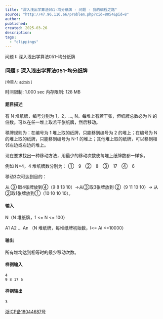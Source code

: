 ```yaml
---
title: "深入浅出学算法051-均分纸牌 - 问题 - 我的编程之路"
source: "http://47.96.116.66/problem.php?cid=8054&pid=8"
author:
published:
created: 2025-03-26
description:
tags:
  - "clippings"
---
```

问题 I: 深入浅出学算法051-均分纸牌

### 问题 I: 深入浅出学算法051-均分纸牌

<sub>[命题人: <span><a href="http://47.96.116.66/userinfo.php?user=admin">admin</a></span> ]</sub>

时间限制: 1.000 sec 内存限制: 128 MB  
  

#### 题目描述

有 N 堆纸牌，编号分别为 1，2，…, N。每堆上有若干张，但纸牌总数必为 N 的倍数。可以在任一堆上取若干张纸牌，然后移动。  

移牌规则为：在编号为 1 堆上取的纸牌，只能移到编号为 2 的堆上；在编号为 N 的堆上取的纸牌，只能移到编号为 N-1 的堆上；其他堆上取的纸牌，可以移到相邻左边或右边的堆上。  

现在要求找出一种移动方法，用最少的移动次数使每堆上纸牌数都一样多。  

例如 N=4，4 堆纸牌数分别为： ① 9 ② 8 ③ 17 ④ 6  

移动3次可达到目的：  

从 ③ 取4张牌放到④（9 8 13 10）->从③取3张牌放到 ②（9 11 10 10）-> 从②取1张牌放到①（10 10 10 10）。  

#### 输入

N（N 堆纸牌，1 <= N <= 100）  

A1 A2 … An （N 堆纸牌，每堆纸牌初始数，l<= Ai <=10000）  

#### 输出

所有堆均达到相等时的最少移动次数。  

#### 样例输入

```
4
9 8 17 6
```

#### 样例输出

```
3
```

  

[浙ICP备18044687号](http://beian.miit.gov.cn/)